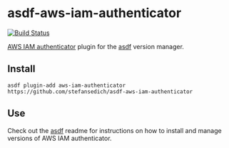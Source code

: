 # asdf-aws-iam-authenticator

[![Build Status](https://travis-ci.com/stefansedich/asdf-aws-iam-authenticator.svg?branch=master)](https://travis-ci.com/stefansedich/asdf-aws-iam-authenticator)

[AWS IAM authenticator](https://github.com/kubernetes-sigs/aws-iam-authenticator) plugin for the [asdf](https://github.com/asdf-vm/asdf) version manager.

## Install

```
asdf plugin-add aws-iam-authenticator https://github.com/stefansedich/asdf-aws-iam-authenticator
```

## Use

Check out the [asdf](https://github.com/asdf-vm/asdf) readme for instructions on how to install and manage versions of AWS IAM authenticator.
